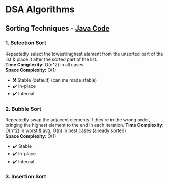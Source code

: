 # DSA Algorithms

## Sorting Techniques - [Java Code](src/main/java/com/dsa/algorithms/service/sorting/SortingTechniques.java)

### 1. Selection Sort
Repeatedly select the lowest/highest element from the unsorted part of the list & place it after the sorted part of the list.  
**Time Complexity:** O(n^2) in all cases  
**Space Complexity:** O(1)  
- ❌ Stable (default) (can me made stable)
- ✔️ In-place
- ✔️ Internal

### 2. Bubble Sort
Repeatedly swap the adjacent elements if they're in the wrong order, bringing the highest element to the end in each iteration.
**Time Complexity:** O(n^2) in worst & avg, O(n) in best cases (already sorted)  
**Space Complexity:** O(1)
- ✔️ Stable
- ✔️ In-place
- ✔️ Internal

### 3. Insertion Sort



